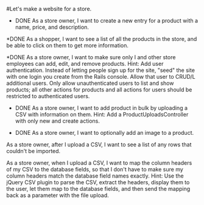 #Let's make a website for a store.

* DONE As a store owner, I want to create a new entry for a product with a name, price, and description.

*DONE As a shopper, I want to see a list of all the products in the store, and be able to click on them to get more information.

*DONE As a store owner, I want to make sure only I and other store employees can add, edit, and remove products. Hint: Add user authentication. Instead of letting people sign up for the site, "seed" the site with one login you create from the Rails console. Allow that user to CRUD/L additional users. Only allow unauthenticated users to list and show products; all other actions for products and all actions for users should be restricted to authenticated users.

* DONE As a store owner, I want to add product in bulk by uploading a CSV with information on them. Hint: Add a ProductUploadsController with only new and create actions.

* DONE As a store owner, I want to optionally add an image to a product.

As a store owner, after I upload a CSV, I want to see a list of any rows that couldn't be imported.

As a store owner, when I upload a CSV, I want to map the column headers of my CSV to the database fields, so that I don't have to make sure my column headers match the database field names exactly. Hint: Use the jQuery CSV plugin to parse the CSV, extract the headers, display them to the user, let them map to the database fields, and then send the mapping back as a parameter with the file upload.
